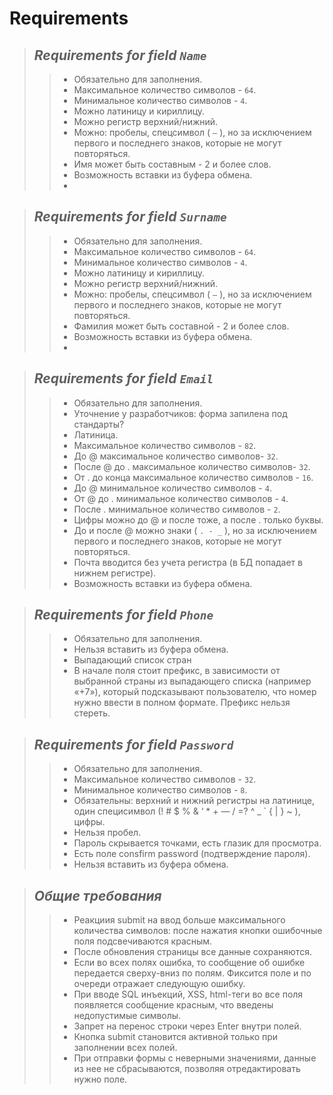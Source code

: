 # Requirements

> ## *Requirements for field `Name`*
>> + Обязательно для заполнения.
>> + Максимальное количество символов - `64`.
>> + Минимальное количество символов - `4`.
>> + Можно латиницу и кириллицу.
>> + Можно регистр верхний/нижний.
>> + Можно: пробелы, спецсимвол ( `—` ), но за исключением первого и последнего знаков, которые не могут повторяться.
>> + Имя может быть составным - 2 и более слов.
>> + Возможность вставки из буфера обмена.
>> + 

> ## *Requirements for field `Surname`*
>> + Обязательно для заполнения.
>> + Максимальное количество символов - `64`.
>> + Минимальное количество символов - `4`.
>> + Можно латиницу и кириллицу.
>> + Можно регистр верхний/нижний.
>> + Можно: пробелы, спецсимвол ( `—` ), но за исключением первого и последнего знаков, которые не могут повторяться.
>> + Фамилия может быть составной - 2 и более слов.
>> + Возможность вставки из буфера обмена.
>> + 

> ## *Requirements for field `Email`*
>> + Обязательно для заполнения.
>> + Уточнение у разработчиков: форма запилена под стандарты?
>> + Латиница.
>> + Максимальное количество символов - `82`.
>> + До @ максимальное количество символов- `32`.
>> + После @ до . максимальное количество символов- `32`.
>> + От . до конца максимальное количество символов - `16`.
>> + До @ минимальное количество символов - `4`.
>> + От @ до . минимальное количество символов - `4`.
>> + После . минимальное количество символов - `2`.
>> + Цифры можно до @ и после тоже, а после . только буквы.
>> + До и после @ можно знаки ( `. - _` ), но за исключением первого и последнего знаков, которые не могут повторяться. 
>> + Почта вводится без учета регистра (в БД попадает в нижнем регистре).
>> + Возможность вставки из буфера обмена.

> ## *Requirements for field `Phone`*
>> + Обязательно для заполнения.
>> + Нельзя вставить из буфера обмена.
>> + Выпадающий список стран
>> + В начале поля стоит префикс, в зависимости от выбранной страны из выпадающего списка (например «+7»), который подсказывают пользователю, что номер нужно ввести в полном формате. Префикс нельзя стереть.

> ## *Requirements for field `Password`*
>> + Обязательно для заполнения.
>> + Максимальное количество символов - `32`.
>> + Минимальное количество символов - `8`.
>> + Обязательны: верхний и нижний регистры на латинице, один специсимвол (! # $ % & ‘ * + — / =? ^ _ ` { | } ~ ), цифры.
>> + Нельзя пробел.
>> + Пароль скрывается точками, есть глазик для просмотра.
>> + Есть поле consfirm password (подтверждение пароля).
>> + Нельзя вставить из буфера обмена.

> ## *Общие требования*
>> + Реакциия submit на ввод больше максимального количества символов: после нажатия кнопки ошибочные поля подсвечиваются красным.
>> + После обновления страницы все данные сохраняются.
>> + Если во всех полях ошибка, то сообщение об ошибке передается сверху-вниз по полям. Фиксится поле и по очереди отражает следующую ошибку.
>> + При вводе SQL инъекций, ХSS, html-теги во все поля появляется сообщение  красным, что введены недопустимые символы.
>> + Запрет на перенос строки через Enter  внутри полей. 
>> + Кнопка submit становится активной только при заполнении всех полей.
>> + При отправки формы с неверными значениями, данные из нее не сбрасываются, позволяя отредактировать нужно поле.
